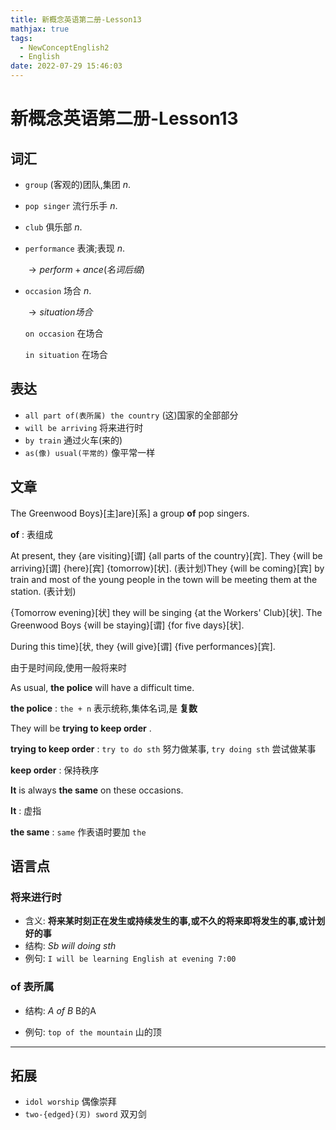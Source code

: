 ```yaml
---
title: 新概念英语第二册-Lesson13
mathjax: true
tags:
  - NewConceptEnglish2
  - English
date: 2022-07-29 15:46:03
---
```


# 新概念英语第二册-Lesson13

## 词汇

-  `group` (客观的)团队,集团 $n.$ 

-  `pop singer` 流行乐手 $n.$ 

-  `club` 俱乐部 $n.$ 

-  `performance` 表演;表现 $n.$ 

   $\to perform + ance(名词后缀)$ 

-  `occasion` 场合 $n.$ 

   $\to situation场合$ 

   `on occasion` 在场合

   `in situation` 在场合

## 表达

-  `all part of(表所属) the country` (这)国家的全部部分
-  `will be arriving` 将来进行时
-  `by train` 通过火车(来的)
-  `as(像) usual(平常的)` 像平常一样

## 文章

The Greenwood Boys}[主]are}[系] a group **of** pop singers. 

 **of** : 表组成

At present, they {are visiting}[谓] {all parts of the country}[宾]. They {will be arriving}[谓] {here}[宾] {tomorrow}[状]. (表计划)They {will be coming}[宾] by train and most of the young people in the town will be meeting them at the station. (表计划)

{Tomorrow evening}[状] they will be singing {at the Workers' Club}[状]. The Greenwood Boys {will be staying}[谓] {for five days}[状]. 

During this time}[状, they {will give}[谓] {five performances}[宾].

 由于是时间段,使用一般将来时

As usual, **the police** will have a difficult time.

 **the police** :  `the + n` 表示统称,集体名词,是 **复数** 

They will be **trying to keep order** . 

 **trying to keep order** :  `try to do sth` 努力做某事, `try doing sth` 尝试做某事

 **keep order** : 保持秩序

 **It** is always **the same** on these occasions.

 **It** : 虚指

 **the same** :  `same` 作表语时要加 `the` 

## 语言点

### 将来进行时

- 含义: **将来某时刻正在发生或持续发生的事,或不久的将来即将发生的事,或计划好的事** 
- 结构:  $Sb\ will\ doing\ sth$ 
- 例句: `I will be learning English at evening 7:00` 

### of 表所属

- 结构: $A\ of\ B$ B的A

- 例句:  `top of the mountain` 山的顶

---

## 拓展

-  `idol worship` 偶像崇拜
-  `two-{edged}(刃) sword` 双刃剑